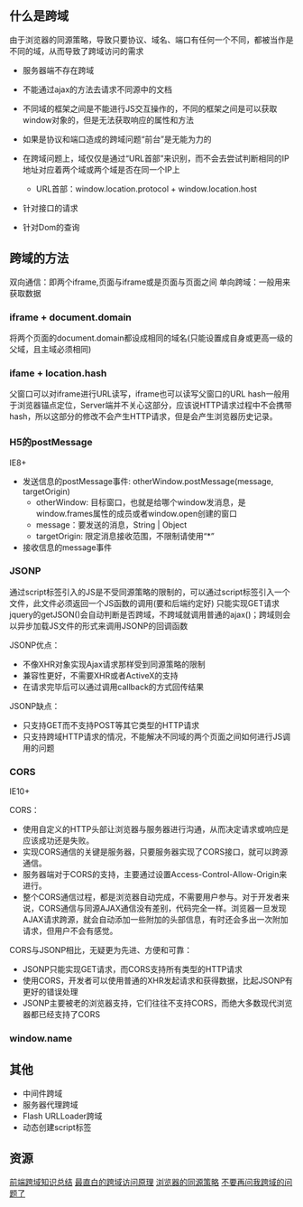 ## 什么是跨域

由于浏览器的同源策略，导致只要协议、域名、端口有任何一个不同，都被当作是不同的域，从而导致了跨域访问的需求

* 服务器端不存在跨域
* 不能通过ajax的方法去请求不同源中的文档
* 不同域的框架之间是不能进行JS交互操作的，不同的框架之间是可以获取window对象的，但是无法获取响应的属性和方法
* 如果是协议和端口造成的跨域问题“前台”是无能为力的
* 在跨域问题上，域仅仅是通过“URL首部”来识别，而不会去尝试判断相同的IP地址对应着两个域或两个域是否在同一个IP上
    * URL首部：window.location.protocol + window.location.host

* 针对接口的请求
* 针对Dom的查询


## 跨域的方法

双向通信：即两个iframe,页面与iframe或是页面与页面之间
单向跨域：一般用来获取数据

### iframe + document.domain

将两个页面的document.domain都设成相同的域名(只能设置成自身或更高一级的父域，且主域必须相同)

### ifame + location.hash

父窗口可以对iframe进行URL读写，iframe也可以读写父窗口的URL
hash一般用于浏览器锚点定位，Server端并不关心这部分，应该说HTTP请求过程中不会携带hash，所以这部分的修改不会产生HTTP请求，但是会产生浏览器历史记录。

### H5的postMessage

IE8+

* 发送信息的postMessage事件: otherWindow.postMessage(message, targetOrigin)
    * otherWindow: 目标窗口，也就是给哪个window发消息，是window.frames属性的成员或者window.open创建的窗口
    * message：要发送的消息，String | Object
    * targetOrigin: 限定消息接收范围，不限制请使用“*”
* 接收信息的message事件

### JSONP

通过script标签引入的JS是不受同源策略的限制的，可以通过script标签引入一个文件，此文件必须返回一个JS函数的调用(要和后端约定好)
只能实现GET请求
jquery的getJSON()会自动判断是否跨域，不跨域就调用普通的ajax()；跨域则会以异步加载JS文件的形式来调用JSONP的回调函数

JSONP优点：

* 不像XHR对象实现Ajax请求那样受到同源策略的限制
* 兼容性更好，不需要XHR或者ActiveX的支持
* 在请求完毕后可以通过调用callback的方式回传结果

JSONP缺点：

* 只支持GET而不支持POST等其它类型的HTTP请求
* 只支持跨域HTTP请求的情况，不能解决不同域的两个页面之间如何进行JS调用的问题

### CORS

IE10+

CORS：

* 使用自定义的HTTP头部让浏览器与服务器进行沟通，从而决定请求或响应是应该成功还是失败。
* 实现CORS通信的关键是服务器，只要服务器实现了CORS接口，就可以跨源通信。
* 服务器端对于CORS的支持，主要通过设置Access-Control-Allow-Origin来进行。
* 整个CORS通信过程，都是浏览器自动完成，不需要用户参与。对于开发者来说，CORS通信与同源AJAX通信没有差别，代码完全一样。浏览器一旦发现AJAX请求跨源，就会自动添加一些附加的头部信息，有时还会多出一次附加请求，但用户不会有感觉。

CORS与JSONP相比，无疑更为先进、方便和可靠：

* JSONP只能实现GET请求，而CORS支持所有类型的HTTP请求
* 使用CORS，开发者可以使用普通的XHR发起请求和获得数据，比起JSONP有更好的错误处理
* JSONP主要被老的浏览器支持，它们往往不支持CORS，而绝大多数现代浏览器都已经支持了CORS

### window.name

## 其他

* 中间件跨域
* 服务器代理跨域
* Flash URLLoader跨域
* 动态创建script标签

## 资源

[前端跨域知识总结](https://mp.weixin.qq.com/s/NOmsbKZsryTUONQj2gBFIA)
[最直白的跨域访问原理](https://www.cnblogs.com/ahole/p/5885122.html)
[浏览器的同源策略](https://developer.mozilla.org/zh-CN/docs/Web/Security/Same-origin_policy)
[不要再问我跨域的问题了](https://mp.weixin.qq.com/s/Ldh6rkcimZ1ppHPHK3KeUQ)